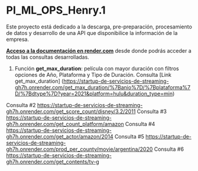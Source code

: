 # PI_ML_OPS_Henry.1
Este proyecto está dedicado a la descarga, pre-preparación, procesamiento de datos y desarrollo de una API que  disponibilice la información de la empresa.

 **[Acceso a la documentación en render.com]([https://pi-ml-ops-n120.onrender.com/docs] (https://startup-de-servicios-de-streaming-gh7h.onrender.com/docs#/))**   desde donde podrás acceder a todas las consultas desarrolladas.


  1. Función **get_max_duration**: película con mayor duración con filtros opciones de Año, Plataforma y Tipo de Duración.
Consulta [Link get_max_duration] (https://startup-de-servicios-de-streaming-gh7h.onrender.com/get_max_duration/%7Banio%7D/%7Bplataforma%7D/%7Bdtype%7D?year=2021&platform=hulu&duration_type=min)

Consulta #2
https://startup-de-servicios-de-streaming-gh7h.onrender.com/get_score_count/disney/3.2/2011
Consulta #3
https://startup-de-servicios-de-streaming-gh7h.onrender.com/get_count_platform/amazon
Consulta #4
https://startup-de-servicios-de-streaming-gh7h.onrender.com/get_actor/amazon/2014
Consulta #5
https://startup-de-servicios-de-streaming-gh7h.onrender.com/prod_per_county/movie/argentina/2020
Consulta #6
https://startup-de-servicios-de-streaming-gh7h.onrender.com/get_contents/tv-g
